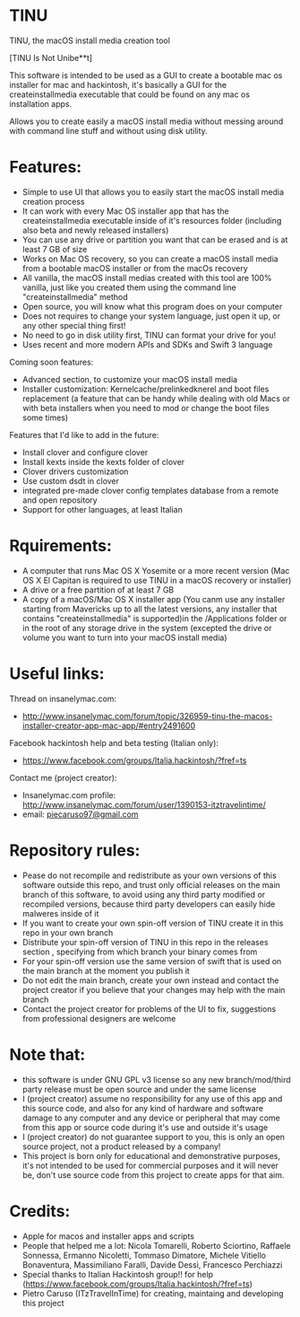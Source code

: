 # TINU
TINU, the macOS install media creation tool

[TINU Is Not Unibe**t]

This software is intended to be used as a GUI to create a bootable mac os installer for mac and hackintosh, it's basically a GUI for the createinstallmedia executable that could be found on any mac os installation apps.

Allows you to create easily a macOS install media without messing around with command line stuff and without using disk utility. 

# Features:
  - Simple to use UI that allows you to easily start the macOS install media creation process
  - It can work with every Mac OS installer app that has the createinstallmedia executable inside of it's resources folder (including also beta and newly released installers)
  - You can use any drive or partition you want that can be erased and is at least 7 GB of size
  - Works on Mac OS recovery, so you can create a macOS install media from a bootable macOS installer or from the macOs recovery
  - All vanilla, the macOS install medias created with this tool are 100% vanilla, just like you created them using the command line "createinstallmedia" method
  - Open source, you will know what this program does on your computer
  - Does not requires to change your system language, just open it up, or any other special thing first!
  - No need to go in disk utility first, TINU can format your drive for you!
  - Uses recent and more modern APIs and SDKs and Swift 3 language
 
 Coming soon features:
  - Advanced section, to customize your macOS install media
  - Installer customization: Kernelcache/prelinkedknerel and boot files replacement (a feature that can be handy while dealing with old Macs or with beta installers when you need to mod or change the boot files some times)
 
 Features that I'd like to add in the future:
  - Install clover and configure clover
  - Install kexts inside the kexts folder of clover
  - Clover drivers customization
  - Use custom dsdt in clover
  - integrated pre-made clover config templates database from a remote and open repository
  - Support for other languages, at least Italian

# Rquirements:
 - A computer that runs Mac OS X Yosemite or a more recent version (Mac OS X El Capitan is required to use TINU in a macOS recovery or installer)
 - A drive or a free partition of at least 7 GB
 - A copy of a macOS/Mac OS X installer app (You canm use any installer starting from Mavericks up to all the latest versions, any installer that contains "createinstallmedia" is supported)in the /Applications folder or in the root of any storage drive in the system (excepted the drive or volume you want to turn into your macOS install media)
 
# Useful links:

 Thread on insanelymac.com:
  - http://www.insanelymac.com/forum/topic/326959-tinu-the-macos-installer-creator-app-mac-app/#entry2491600
  
 Facebook hackintosh help and beta testing (Italian only):
  - https://www.facebook.com/groups/Italia.hackintosh/?fref=ts
  
Contact me (project creator):
  - Insanelymac.com profile: http://www.insanelymac.com/forum/user/1390153-itztravelintime/
  - email: piecaruso97@gmail.com
  
# Repository rules:
 - Pease do not recompile and redistribute as your own versions of this software outside this repo, and trust only official releases on the main branch of this software, to avoid using any third party modified or recompiled versions, because third party developers can easily hide malweres inside of it
 - If you want to create your own spin-off version of TINU create it in this repo in your own branch
 - Distribute your spin-off version of TINU in this repo in the releases section , specifying from which branch your binary comes from
 - For your spin-off version use the same version of swift that is used on the main branch at the moment you publish it
 - Do not edit the main branch, create your own instead and contact the project creator if you believe that your changes may help with the main branch
 - Contact the project creator for problems of the UI to fix, suggestions from professional designers are welcome
  
# Note that:
 - this software is under GNU GPL v3 license so any new branch/mod/third party release must be open source and under the same license
 - I (project creator) assume no responsibility for any use of this app and this source code, and also for any kind of hardware and software damage to any computer and any device or peripheral that may come from this app or source code during it's use and outside it's usage
 - I (project creator) do not guarantee support to you, this is only an open source project, not a product released by a company!
 - This project is born only for educational and demonstrative purposes, it's not intended to be used for commercial purposes and it will never be, don't use source code from this project to create apps for that aim.
 
 # Credits:
  - Apple for macos and installer apps and scripts
  - People that helped me a lot:
   Nicola Tomarelli, Roberto Sciortino, Raffaele Sonnessa, Ermanno Nicoletti, Tommaso Dimatore, Michele Vitiello Bonaventura, Massimiliano Faralli, Davide Dessì, Francesco Perchiazzi
  - Special thanks to Italian Hackintosh group!! for help (https://www.facebook.com/groups/Italia.hackintosh/?fref=ts)
  - Pietro Caruso (ITzTravelInTime) for creating, maintaing and developing this project
